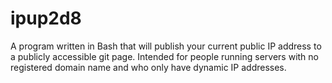 ipup2d8
=======

A program written in Bash that will publish your current public IP address to a publicly accessible git page. Intended for people running servers with no registered domain name and who only have dynamic IP addresses.
